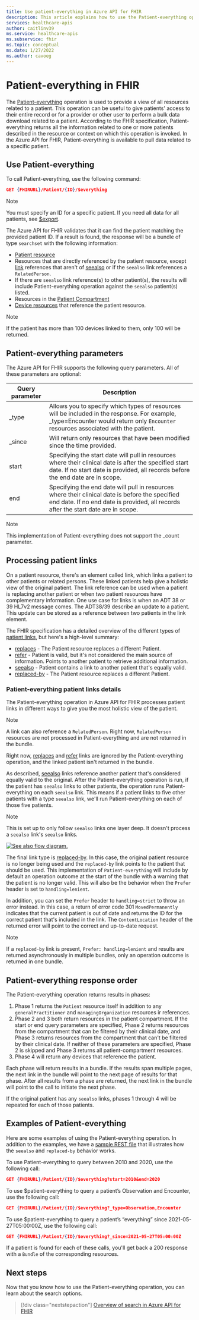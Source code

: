```yaml
---
title: Use patient-everything in Azure API for FHIR
description: This article explains how to use the Patient-everything operation in the Azure API for FHIR.
services: healthcare-apis
author: caitlinv39
ms.service: healthcare-apis
ms.subservice: fhir
ms.topic: conceptual
ms.date: 1/27/2022
ms.author: cavoeg
---
```


# Patient-everything in FHIR

The [Patient-everything](https://www.hl7.org/fhir/patient-operation-everything.html) operation is used to provide a view of all resources related to a patient. This operation can be useful to give patients' access to their entire record or for a provider or other user to perform a bulk data download related to a patient. According to the FHIR specification, Patient-everything returns all the information related to one or more patients described in the resource or context on which this operation is invoked. In the Azure API for FHIR, Patient-everything is available to pull data related to a specific patient.

## Use Patient-everything
To call Patient-everything, use the following command:

```json
GET {FHIRURL}/Patient/{ID}/$everything
```

> [!Note]
> You must specify an ID for a specific patient. If you need all data for all patients, see [$export](../data-transformation/export-data.md). 

The Azure API for FHIR validates that it can find the patient matching the provided patient ID. If a result is found, the response will be a bundle of type `searchset` with the following information:
 
* [Patient resource](https://www.hl7.org/fhir/patient.html) 
* Resources that are directly referenced by the patient resource, except [link](https://www.hl7.org/fhir/patient-definitions.html#Patient.link) references that aren't of [seealso](https://www.hl7.org/fhir/codesystem-link-type.html#content) or if the `seealso` link references a `RelatedPerson`.
* If there are `seealso` link reference(s) to other patient(s), the results will include Patient-everything operation against the `seealso` patient(s) listed.
* Resources in the [Patient Compartment](https://www.hl7.org/fhir/compartmentdefinition-patient.html)
* [Device resources](https://www.hl7.org/fhir/device.html) that reference the patient resource. 

> [!Note]
> If the patient has more than 100 devices linked to them, only 100 will be returned. 

## Patient-everything parameters
The Azure API for FHIR supports the following query parameters. All of these parameters are optional:

|Query parameter        |  Description|
|-----------------------|------------|
| \_type | Allows you to specify which types of resources will be included in the response. For example, \_type=Encounter would return only `Encounter` resources associated with the patient. |
| \_since | Will return only resources that have been modified since the time provided. |
| start | Specifying the start date will pull in resources where their clinical date is after the specified start date. If no start date is provided, all records before the end date are in scope. |
| end | Specifying the end date will pull in resources where their clinical date is before the specified end date. If no end date is provided, all records after the start date are in scope. |

> [!Note]
> This implementation of Patient-everything does not support the _count parameter.


## Processing patient links

On a patient resource, there's an element called link, which links a patient to other patients or related persons. These linked patients help give a holistic view of the original patient. The link reference can be used when a patient is replacing another patient or when two patient resources have complementary information. One use case for links is when an ADT 38 or 39 HL7v2 message comes. The ADT38/39 describe an update to a patient. This update can be stored as a reference between two patients in the link element.

The FHIR specification has a detailed overview of the different types of [patient links](https://www.hl7.org/fhir/valueset-link-type.html#expansion), but here's a high-level summary:

* [replaces](https://www.hl7.org/fhir/codesystem-link-type.html#link-type-replaces) - The Patient resource replaces a different Patient.
* [refer](https://www.hl7.org/fhir/codesystem-link-type.html#link-type-refer) - Patient is valid, but it's not considered the main source of information. Points to another patient to retrieve additional information.
* [seealso](https://www.hl7.org/fhir/codesystem-link-type.html#link-type-seealso) - Patient contains a link to another patient that's equally valid. 
* [replaced-by](https://www.hl7.org/fhir/codesystem-link-type.html#link-type-replaced-by) - The Patient resource replaces a different Patient.

### Patient-everything patient links details

The Patient-everything operation in Azure API for FHIR processes patient links in different ways to give you the most holistic view of the patient.

> [!Note]
> A link can also reference a `RelatedPerson`. Right now, `RelatedPerson` resources are not processed in Patient-everything and are not returned in the bundle.

Right now, [replaces](https://www.hl7.org/fhir/codesystem-link-type.html#link-type-replaces) and [refer](https://www.hl7.org/fhir/codesystem-link-type.html#link-type-refer) links are ignored by the Patient-everything operation, and the linked patient isn't returned in the bundle. 

As described, [seealso](https://www.hl7.org/fhir/codesystem-link-type.html#link-type-seealso) links reference another patient that's considered equally valid to the original. After the Patient-everything operation is run, if the patient has `seealso` links to other patients, the operation runs Patient-everything on each `seealso` link. This means if a patient links to five other patients with a type `seealso` link, we'll run Patient-everything on each of those five patients.

> [!Note]
> This is set up to only follow `seealso` links one layer deep. It doesn't process a `seealso` link's `seealso` links.

[![See also flow diagram.](media/patient-everything/see-also-flow.png)](media/patient-everything/see-also-flow.png#lightbox) 

The final link type is [replaced-by](https://www.hl7.org/fhir/codesystem-link-type.html#link-type-replaced-by). In this case, the original patient resource is no longer being used and the `replaced-by` link points to the patient that should be used. This implementation of `Patient-everything` will include by default an operation outcome at the start of the bundle with a warning that the patient is no longer valid. This will also be the behavior when the `Prefer` header is set to `handling=lenient`.

In addition, you can set the `Prefer` header to `handling=strict` to throw an error instead. In this case, a return of error code 301 `MovedPermanently` indicates that the current patient is out of date and returns the ID for the correct patient that's included in the link. The `ContentLocation` header of the returned error will point to the correct and up-to-date request.

> [!Note]
> If a `replaced-by` link is present, `Prefer: handling=lenient` and results are returned asynchronously in multiple bundles, only an operation outcome is returned in one bundle.

## Patient-everything response order

The Patient-everything operation returns results in phases:

1. Phase 1 returns the `Patient` resource itself in addition to any `generalPractitioner` and `managingOrganization` resources ir references.
1. Phase 2 and 3 both return resources in the patient compartment. If the start or end query parameters are specified, Phase 2 returns resources from the compartment that can be filtered by their clinical date, and Phase 3 returns resources from the compartment that can't be filtered by their clinical date. If neither of these parameters are specified, Phase 2 is skipped and Phase 3 returns all patient-compartment resources.
1. Phase 4 will return any devices that reference the patient.

Each phase will return results in a bundle. If the results span multiple pages, the next link in the bundle will point to the next page of results for that phase. After all results from a phase are returned, the next link in the bundle will point to the call to initiate the next phase.

If the original patient has any `seealso` links, phases 1 through 4 will be repeated for each of those patients. 

## Examples of Patient-everything 

Here are some examples of using the Patient-everything operation. In addition to the examples, we have a [sample REST file](https://github.com/microsoft/fhir-server/blob/main/docs/rest/PatientEverythingLinks.http) that illustrates how the `seealso` and `replaced-by` behavior works.

To use Patient-everything to query between 2010 and 2020, use the following call: 

```json
GET {FHIRURL}/Patient/{ID}/$everything?start=2010&end=2020
``` 

To use $patient-everything to query a patient’s Observation and Encounter, use the following call: 
```json
GET {FHIRURL}/Patient/{ID}/$everything?_type=Observation,Encounter 
```

To use $patient-everything to query a patient’s “everything” since 2021-05-27T05:00:00Z, use the following call: 

```json
GET {FHIRURL}/Patient/{ID}/$everything?_since=2021-05-27T05:00:00Z 
```

If a patient is found for each of these calls, you'll get back a 200 response with a `Bundle` of the corresponding resources.

## Next steps

Now that you know how to use the Patient-everything operation, you can learn about the search options.

>[!div class="nextstepaction"]
>[Overview of search in Azure API for FHIR](overview-of-search.md)
